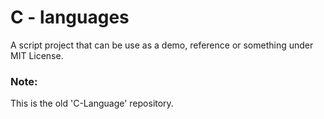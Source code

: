 # C - languages

A script project that can be use as a demo, reference or something under MIT License.

### Note: 
This is the old 'C-Language' repository.